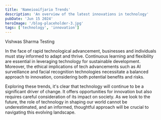 ```yaml
---
title: 'Nameioaifjario Trends'
description: 'An overview of the latest innovations in technology'
pubDate: 'Jun 15 2024'
heroImage: '/blog-placeholder-3.jpg'
tags: ['technology', 'innovation']
---
```


Vishwas Sharma Testing

In the face of rapid technological advancement, businesses and individuals must stay informed to adapt and thrive. Continuous learning and flexibility are essential in leveraging technology for sustainable development. Moreover, the ethical implications of tech advancements such as AI surveillance and facial recognition technologies necessitate a balanced approach to innovation, considering both potential benefits and risks.

Exploring these trends, it's clear that technology will continue to be a significant driver of change. It offers opportunities for innovation but also requires careful consideration of its impact on society. As we look to the future, the role of technology in shaping our world cannot be underestimated, and an informed, thoughtful approach will be crucial to navigating this evolving landscape.

